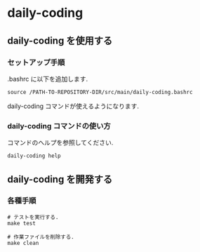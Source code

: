 # daily-coding

## daily-coding を使用する

### セットアップ手順

.bashrc に以下を追加します.

    source /PATH-TO-REPOSITORY-DIR/src/main/daily-coding.bashrc

daily-coding コマンドが使えるようになります.

### daily-coding コマンドの使い方

コマンドのヘルプを参照してください.

    daily-coding help

## daily-coding を開発する

### 各種手順

    # テストを実行する.
    make test

    # 作業ファイルを削除する.
    make clean

